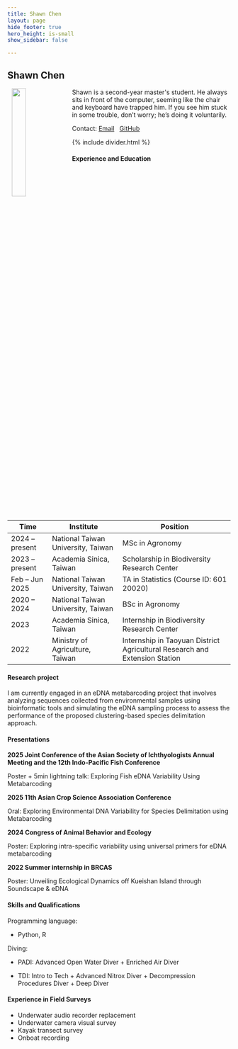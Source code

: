 ```yaml
---
title: Shawn Chen
layout: page
hide_footer: true
hero_height: is-small
show_sidebar: false

---
```


## Shawn Chen

<img src="{{site.url}}/img/shawn_chen.jpg" align="left" hspace="10" width="25%">

Shawn is a second-year master's student. He always sits in front of the computer, seeming like the chair and keyboard have trapped him. If you see him stuck in some trouble, don’t worry; he’s doing it voluntarily.

Contact:
<i class="fas fa-at"></i> [Email](mailto:shawn.for.office@gmail.com)  
<i class="fab fa-github"></i> [GitHub](https://github.com/ShawnChen09)	

<!--
<i class="fab fa-linkedin"></i> [LinkedIn]()
<i class="fab fa-google"></i> [Google Scholar]()  
-->

{% include divider.html %}

#### Experience and Education

| Time                  | Institute                                  | Position                                                                 |
|-----------------------|--------------------------------------------|--------------------------------------------------------------------------|
| 2024 – present        | National Taiwan University, Taiwan         | MSc in Agronomy                                                          |
| 2023 – present        | Academia Sinica, Taiwan                    | Scholarship in Biodiversity Research Center                              |
| Feb – Jun 2025        | National Taiwan University, Taiwan         | TA in Statistics (Course ID: 601 20020)                                  |
| 2020 – 2024           | National Taiwan University, Taiwan         | BSc in Agronomy                                                          |
| 2023                  | Academia Sinica, Taiwan                    | Internship in Biodiversity Research Center                               |
| 2022                  | Ministry of Agriculture, Taiwan            | Internship in Taoyuan District Agricultural Research and Extension Station |

#### Research project

I am currently engaged in an eDNA metabarcoding project that involves analyzing sequences collected from environmental samples using bioinformatic tools and simulating the eDNA sampling process to assess the performance of the proposed clustering-based species delimitation approach.

#### Presentations

**2025 Joint Conference of the Asian Society of Ichthyologists Annual Meeting and the 12th Indo-Pacific Fish Conference**

Poster + 5min lightning talk: Exploring Fish eDNA Variability Using Metabarcoding

**2025 11th Asian Crop Science Association Conference**

Oral: Exploring Environmental DNA Variability for Species Delimitation using Metabarcoding

**2024 Congress of Animal Behavior and Ecology**

Poster: Exploring intra-specific variability using universal primers for eDNA metabarcoding 

**2022 Summer internship in BRCAS**

Poster: Unveiling Ecological Dynamics off Kueishan Island through Soundscape & eDNA

#### Skills and Qualifications

Programming language:
- Python, R

Diving: 
- PADI: Advanced Open Water Diver + Enriched Air Diver

- TDI: Intro to Tech + Advanced Nitrox Diver + Decompression Procedures Diver + Deep Diver

#### Experience in Field Surveys

- Underwater audio recorder replacement
- Underwater camera visual survey
- Kayak transect survey
- Onboat recording

